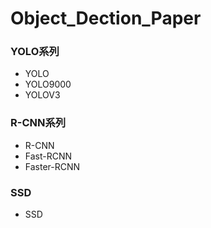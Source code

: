 # Object_Dection_Paper

### YOLO系列
* YOLO
* YOLO9000
* YOLOV3
  
### R-CNN系列
* R-CNN
* Fast-RCNN
* Faster-RCNN

### SSD
* SSD
